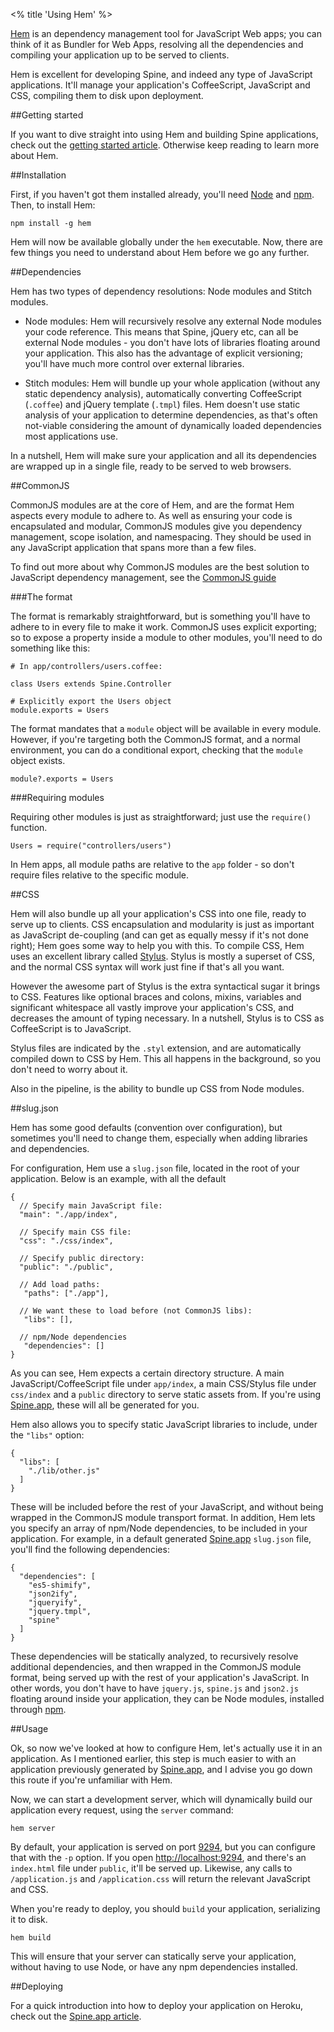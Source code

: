 <% title 'Using Hem' %>

[Hem](https://github.com/maccman/hem) is an dependency management tool for JavaScript Web apps; you can think of it as Bundler for Web Apps, resolving all the dependencies and compiling your application up to be served to clients.

Hem is excellent for developing Spine, and indeed any type of JavaScript applications. It'll manage your application's CoffeeScript, JavaScript and CSS, compiling them to disk upon deployment. 

##Getting started

If you want to dive straight into using Hem and building Spine applications, check out the [getting started article](<%= docs_path("started") %>). Otherwise keep reading to learn more about Hem. 

##Installation

First, if you haven't got them installed already, you'll need [Node](http://nodejs.org) and [npm](http://npmjs.org). Then, to install Hem:

    npm install -g hem
    
Hem will now be available globally under the `hem` executable. Now, there are few things you need to understand about Hem before we go any further.

##Dependencies

Hem has two types of dependency resolutions: Node modules and Stitch modules.

* Node modules: Hem will recursively resolve any external Node modules your code reference. This means that Spine, jQuery etc, can all be external Node modules - you don't have lots of libraries floating around your application. This also has the advantage of explicit versioning; you'll have much more control over  external libraries. 

* Stitch modules: Hem will bundle up your whole application (without any static dependency analysis), automatically converting CoffeeScript (`.coffee`) and jQuery template (`.tmpl`) files. Hem doesn't use static analysis of your application to determine dependencies, as that's often not-viable considering the amount of dynamically loaded dependencies most applications use. 

In a nutshell, Hem will make sure your application and all its dependencies are wrapped up in a single file, ready to be served to web browsers.

##CommonJS

CommonJS modules are at the core of Hem, and are the format Hem aspects every module to adhere to. As well as ensuring your code is encapsulated and modular, CommonJS modules give you dependency management, scope isolation, and namespacing. They should be used in any JavaScript application that spans more than a few files. 

To find out more about why CommonJS modules are the best solution to JavaScript dependency management, see the [CommonJS guide](<%= docs_path("commonjs") %>)

###The format

The format is remarkably straightforward, but is something you'll have to adhere to in every file to make it work. CommonJS uses explicit exporting; so to expose a property inside a module to other modules, you'll need to do something like this:

    # In app/controllers/users.coffee:
    
    class Users extends Spine.Controller
    
    # Explicitly export the Users object
    module.exports = Users
    
The format mandates that a `module` object will be available in every module. However, if you're targeting both the CommonJS format, and a normal environment, you can do a conditional export, checking that the `module` object exists.

    module?.exports = Users

###Requiring modules

Requiring other modules is just as straightforward; just use the `require()` function.

    Users = require("controllers/users")
    
In Hem apps, all module paths are relative to the `app` folder - so don't require files relative to the specific module.

##CSS

Hem will also bundle up all your application's CSS into one file, ready to serve up to clients. CSS encapsulation and modularity is just as important as JavaScript de-coupling (and can get as equally messy if it's not done right); Hem goes some way to help you with this. To compile CSS, Hem uses an excellent library called [Stylus](http://learnboost.github.com/stylus). Stylus is mostly a superset of CSS, and the normal CSS syntax will work just fine if that's all you want. 

However the awesome part of Stylus is the extra syntactical sugar it brings to CSS. Features like optional braces and colons, mixins, variables and significant whitespace all vastly improve your application's CSS, and decreases the amount of typing necessary. In a nutshell, Stylus is to CSS as CoffeeScript is to JavaScript. 

Stylus files are indicated by the `.styl` extension, and are automatically compiled down to CSS by Hem. This all happens in the background, so you don't need to worry about it. 

Also in the pipeline, is the ability to bundle up CSS from Node modules. 

##slug.json

Hem has some good defaults (convention over configuration), but sometimes you'll need to change them, especially when adding libraries and dependencies. 

For configuration, Hem use a `slug.json` file, located in the root of your application. Below is an example, with all the default

    {
      // Specify main JavaScript file:
      "main": "./app/index",
      
      // Specify main CSS file:
      "css": "./css/index",
      
      // Specify public directory:
      "public": "./public",
      
      // Add load paths:
       "paths": ["./app"],
      
      // We want these to load before (not CommonJS libs):
       "libs": [],

      // npm/Node dependencies
       "dependencies": []
    }
    
As you can see, Hem expects a certain directory structure. A main JavaScript/CoffeeScript file under `app/index`, a main CSS/Stylus file under `css/index` and a  `public` directory to serve static assets from. If you're using [Spine.app](<%= docs_path("app") %>), these will all be generated for you.


Hem also allows you to specify static JavaScript libraries to include, under the `"libs"` option:

    {
      "libs": [
        "./lib/other.js"
      ]
    }
    
These will be included before the rest of your JavaScript, and without being wrapped in the CommonJS module transport format. 
In addition, Hem lets you specify an array of npm/Node dependencies, to be included in your application. For example, in a default generated [Spine.app](<%= docs_path("app") %>) `slug.json` file, you'll find the following dependencies:
    
    {
      "dependencies": [
        "es5-shimify", 
        "json2ify", 
        "jqueryify", 
        "jquery.tmpl",
        "spine"
      ]
    }

These dependencies will be statically analyzed, to recursively resolve additional dependencies, and then wrapped in the CommonJS module format, being served up with the rest of your application's JavaScript. In other words, you don't have to have `jquery.js`, `spine.js` and `json2.js` floating around inside your application, they can be Node modules, installed through [npm](http://npmjs.org). 

##Usage

Ok, so now we've looked at how to configure Hem, let's actually use it in an application. As I mentioned earlier, this step is much easier to with an application previously generated by [Spine.app](<%= docs_path("app") %>), and I advise you go down this route if you're unfamiliar with Hem.

Now, we can start a development server, which will dynamically build our application every request, using the `server` command:

    hem server
    
By default, your application is served on port [9294](http://localhost:9294), but you can configure that with the `-p` option. If you open [http://localhost:9294](http://localhost:9294), and there's an `index.html` file under `public`, it'll be served up. Likewise, any calls to `/application.js` and `/application.css` will return the relevant JavaScript and CSS. 

When you're ready to deploy, you should `build` your application, serializing it to disk.
    
    hem build
    
This will ensure that your server can statically serve your application, without having to use Node, or have any npm dependencies installed. 

##Deploying

For a quick introduction into how to deploy your application on Heroku, check out the [Spine.app article](<%= docs_path("app") %>).